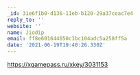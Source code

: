 ```yaml
---
_id: 31e6f1b0-d136-11eb-b120-29a37ceac7e4
reply_to: ''
website: ''
name: Jiodip
email: ff8e601644650c1bc104adc5a258ff5a
date: '2021-06-19T19:40:26.330Z'
---
```

https://xgamepass.ru/xkey/3031153
